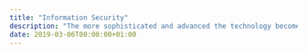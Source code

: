 ```yaml
---
title: "Information Security"
description: "The more sophisticated and advanced the technology becomes the more threatening it becomes when in wrong hands. The goal here is to raise awareness about these threats."
date: 2019-03-06T00:00:00+01:00
---
```

